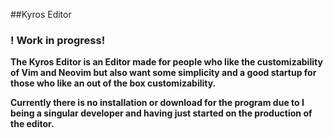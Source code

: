 
##Kyros Editor
### ! Work in progress!
**The Kyros Editor is an Editor made for people who like the customizability of Vim and Neovim but also want some simplicity and a good startup for those who like an out of the box customizability.**

**Currently there is no installation or download for the program due to I being a singular developer and having just started on the production of the editor.**
